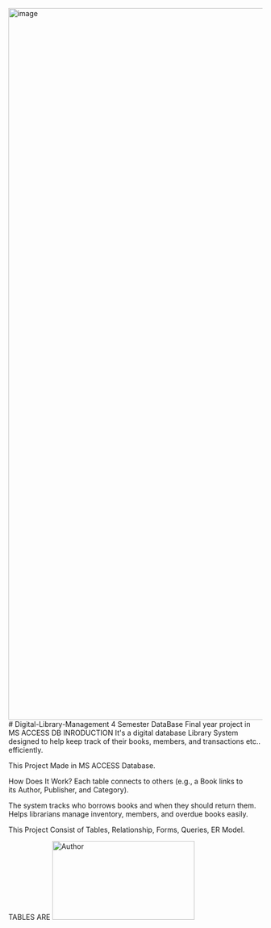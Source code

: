 <img width="3160" height="1410" alt="image" src="https://github.com/user-attachments/assets/eff51dbf-87c8-4727-8673-deb14a3fa527" /># Digital-Library-Management
4 Semester DataBase Final year project in MS ACCESS DB
INRODUCTION
It's a digital database Library System designed to help keep track of their books, members, and transactions etc.. efficiently.

This Project Made in MS ACCESS Database.

How Does It Work?
Each table connects to others (e.g., a Book links to its Author, Publisher, and Category).

The system tracks who borrows books and when they should return them.
Helps librarians manage inventory, members, and overdue books easily.

This Project Consist of 
Tables, 
Relationship, 
Forms, 
Queries, 
ER Model.


TABLES ARE
<img width="282" height="156" alt="Author" src="https://github.com/user-attachments/assets/65aa502e-f7ce-4755-9aa8-878672947205" />

